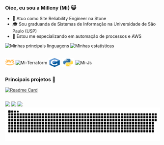 ### Oiee, eu sou a Milleny (Mi) 😺
- 💚 Atuo como Site Reliability Engineer na Stone
- 🎓 Sou graduanda de Sistemas de Informação na Universidade de São Paulo (USP) 
- 🌱 Estou me especializando em automação de processos e AWS

![Minhas principais linguagens](https://github-readme-stats.vercel.app/api/top-langs/?username=micdasx&layout=compact&hide_border=true&langs_count=8&theme=radical&custom_title=Minhas%20principais%20linguagens)
![Minhas estatísticas](https://github-readme-stats.vercel.app/api?username=micdasx&show_icons=true&theme=radical&rank_icon=github&hide_border=true&hide_title=true&include_all_commits=true&count_private=true&disable_animations)

<div style="display: inline_block"><br>
  <img align="center" alt="Mi-AWS" height="30" src="https://github.com/devicons/devicon/blob/v2.16.0/icons/amazonwebservices/amazonwebservices-plain-wordmark.svg">
  <img align="center" alt="Mi-Terraform" height="30" width="40" src="https://cdn.jsdelivr.net/gh/devicons/devicon/icons/terraform/terraform-original.svg">
  <img align="center" alt="Mi-CSS" height="30" width="40" src="https://raw.githubusercontent.com/devicons/devicon/master/icons/c/c-original.svg">
  <img align="center" alt="Mi-Python" height="30" width="40" src="https://raw.githubusercontent.com/devicons/devicon/master/icons/python/python-original.svg">
  <img align="center" alt="Mi-Js" height="30" width="40" src="https://cdn.jsdelivr.net/gh/devicons/devicon/icons/java/java-original.svg">
</div>

## 

### Principais projetos 🚀
          
[![Readme Card](https://github-readme-stats.vercel.app/api/pin/?username=micdasx&repo=pong&show_icons=true&theme=radical)](https://github.com/anuraghazra/github-readme-stats)

##

<div>
 <a href="mailto:milleny@usp.br" target="_blank"><img src="https://img.shields.io/badge/-Gmail-%23333?style=for-the-badge&logo=gmail&logoColor=white" target="_blank"></a>
 <a href="https://www.linkedin.com/in/micdas/" target="_blank"><img src="https://img.shields.io/badge/LinkedIn-0077B5?style=for-the-badge&logo=linkedin&logoColor=white" target="_blank"></a>
 <a href="https://open.spotify.com/user/21oc3boj3ktmx7effdpiiunbi" target="_blank"><img src="https://img.shields.io/badge/Spotify-1ED760?&style=for-the-badge&logo=spotify&logoColor=white" target="_blank"></a>
</div>

<picture>
  <source media="(prefers-color-scheme: dark)" srcset="https://raw.githubusercontent.com/micdasx/micdasx/output/github-contribution-grid-snake-dark.svg">
  <source media="(prefers-color-scheme: light)" srcset="https://raw.githubusercontent.com/micdasx/micdasx/output/github-contribution-grid-snake.svg">
  <img alt="github contribution grid snake animation" src="https://raw.githubusercontent.com/micdasx/micdasx/output/github-contribution-grid-snake.svg">
</picture>

